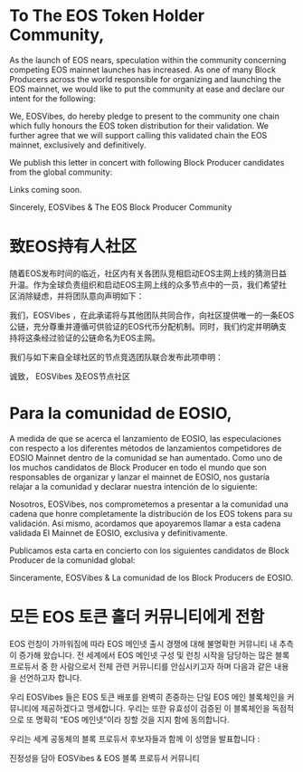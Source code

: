 # To The EOS Token Holder Community,

As the launch of EOS nears, speculation within the community concerning competing EOS mainnet launches has increased. As one of many Block Producers across the world responsible for organizing and launching the EOS mainnet, we would like to put the community at ease and declare our intent for the following:

We, EOSVibes, do hereby pledge to present to the community one chain which fully honours the EOS token distribution for their validation. We further agree that we will support calling this validated chain the EOS mainnet, exclusively and definitively.

We publish this letter in concert with following Block Producer candidates from the global community:

Links coming soon.

Sincerely,
EOSVibes & The EOS Block Producer Community

# 致EOS持有人社区

随着EOS发布时间的临近，社区内有关各团队竞相启动EOS主网上线的猜测日益升温。作为全球负责组织和启动EOS主网上线的众多节点中的一员，我们希望社区消除疑虑，并将团队意向声明如下：

我们，EOSVibes ，在此承诺将与其他团队共同合作，向社区提供唯一的一条EOS公链，充分尊重并遵循可供验证的EOS代币分配机制。同时，我们约定并明确支持将这条经过验证的公链命名为EOS主网。

我们与如下来自全球社区的节点竞选团队联合发布此项申明：

诚致，
EOSVibes 及EOS节点社区

# Para la comunidad de EOSIO,

A medida de que se acerca el lanzamiento de EOSIO, las especulaciones con respecto a los diferentes métodos de lanzamientos competidores de EOSIO Mainnet dentro de la comunidad se han aumentado. Como uno de los muchos candidatos de Block Producer en todo el mundo que son responsables de organizar y lanzar el mainnet de EOSIO, nos gustaría relajar a la comunidad y declarar nuestra intención de lo siguiente:

Nosotros, EOSVibes, nos comprometemos a presentar a la comunidad una cadena que honre completamente la distribución de los EOS tokens para su validación. Asi mismo, acordamos que apoyaremos llamar a esta cadena validada El Mainnet de EOSIO, exclusiva y definitivamente.

Publicamos esta carta en concierto con los siguientes candidatos de Block Producer de la comunidad global:

Sinceramente,
EOSVibes & La comunidad de los Block Producers de EOSIO.

# 모든 EOS 토큰 홀더 커뮤니티에게 전함

EOS 런칭이 가까워짐에 따라 EOS 메인넷 출시 경쟁에 대해 불명확한 커뮤니티 내 추측이 증가해 왔습니다. 전 세계에서 EOS 메인넷 구성 및 런칭 시작을 담당하는 많은 블록 프로듀서 중 한 사람으로서 전체 관련 커뮤니티를 안심시키고자 하며 다음과 같은 내용을 선언하고자 합니다.

우리 EOSVibes 들은 EOS 토큰 배포를 완벽히 존중하는 단일 EOS 메인 블록체인을 커뮤니티에 제공하겠다고 맹세합니다. 우리는 또한 유효성이 검증된 이 블록체인을 독점적으로 또 명확히 “EOS 메인넷”이라 칭할 것을 지지 함에 동의합니다.

우리는 세계 공동체의 블록 프로듀서 후보자들과 함께 이 성명을 발표합니다 :

진정성을 담아
EOSVibes & EOS 블록 프로듀서 커뮤니티


